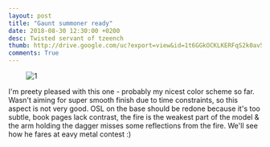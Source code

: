 ```yaml
---
layout: post
title: "Gaunt summoner ready"
date: 2018-08-30 12:30:00 +0200
desc: Twisted servant of tzeench
thumb: http://drive.google.com/uc?export=view&id=1t6GGkOCKLKERFqS2k0av52HABwbjJrTy
comments: True
---
```



&nbsp;&nbsp;&nbsp;&nbsp;&nbsp;&nbsp;&nbsp;&nbsp;
![1](http://drive.google.com/uc?export=view&id=1XRipxCXNWb-5tTw1yoNCLkG_Vc0cRF3F)

I'm preety pleased with this one - probably my nicest color scheme so far. 
Wasn't aiming for super smooth finish due to time constraints, so this aspect is not very good. 
OSL on the base should be redone because it's too subtle, book pages lack contrast, the fire is the weakest part of the model &
the arm holding the dagger misses some reflections from the fire. We'll see how he fares at eavy metal contest :)
